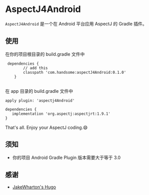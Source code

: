 # AspectJ4Android

`AspectJ4Android` 是一个在 Android 平台应用 AspectJ 的 Gradle 插件。


## 使用
在你的项目根目录的 build.gradle 文件中
```
 dependencies {
        // add this
        classpath 'com.handsome:aspectJ4Android:0.1.0'
    }
   
```

在 app 目录的 build.gradle 文件中

```
apply plugin: 'aspectj4Android'

dependencies {
   implementation 'org.aspectj:aspectjrt:1.9.1'
}
```

That's all. Enjoy your AspectJ coding.:smile:

## 须知
- 你的项目 Android Gradle Plugin 版本需要大于等于 3.0


## 感谢
- [JakeWharton's Hugo](https://github.com/JakeWharton/hugo)
